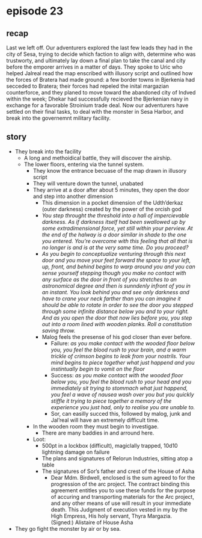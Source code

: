 # episode 23

## recap

Last we left off. Our adventurers explored the last few leads they had in the city of Sesa, trying to decide which faction to align with, determine who was trustworty, and ultimately lay down a final plan to take the canal and city before the emporer arrives in a matter of days. They spoke to Uric who helped Jalreal read the map enscribed with illusory script and outlined how the forces of Bratera had made ground: a few border towns in Bjerkenia had secceded to Bratera; their forces had repeled the inital margazian counterforce, and they planed to move toward the abandoned city of Indved within the week; Dhekar had successfully recieved the Bjerkenian navy in exchange for a favorable Stroinium trade deal. Now our adventurers have settled on their final tasks, to deal with the monster in Sesa Harbor, and break into the governemnt military facility.

## story

- They break into the facility
  - A long and methoidical battle, they will discover the airship. 
  - The lower floors, entering via the tunnel system.
    - They know the entrance becuase of the map drawn in illusory script
    - They will venture down the tunnel, unabated 
    - They arrive at a door after about 5 minutes, they open the door and step into another dimension
      - This dimension in a pocket dimension of the Udth’derkaz (outer darkness) created by the power of the orcish god 
      - *You step throught the threshold into a hall of impercievable darkness. As if darkness itself had been swallowed up by some extradimensional force, yet still within your perview. At the end of the halway is a door similar in shade to the one you entered. You’re overcome with this feeling that all that is no longer is and is at the very same time. Do you proceed?*
      - *As you begin to conceptualize venturing through this next door and you move your feet forward the space to your left, up, front, and behind begins to warp around you and you can sense yourself stepping though you make no contact with any surface as the door in front of you stretches to an astronomical degree and then is sunndenly infront of you in an instant. You look behind you and see only darkness and have to crane your neck farther than you can imagine it should be able to rotate in order to see the door you stepped through some infinite distance below you and to your right. And as you open the door that now lies before you, you step out into a room lined with wooden planks. Roll a constitution saving throw.*
      - Malog feels the presense of his god closer than ever before.
        - Failure: *as you make contact with the wooded floor below you, you feel the blood rush to your brain, and a warm trickle of crimson begins to leak from your nostrils. Your mind begins to piece together what just happend and you instintually begin to vomit on the floor*
        - Success: *as you make contact with the wooded floor below you, you feel the blood rush to your head and you immediately sit trying to stommach what just happend, you feel a wave of nausea wash over you but you quickly stiffle it trying to piece together a memory of the experience you just had, only to realise you are unable to.*
        - Sor, can easilly succed this, followed by malog, junk and Jal’real will have an extremely difficult time. 
    - In the wooden room they must begin to investigae. 
      - There are many baddies in and arround here.
    - Loot:
      - 500pt in a lockbox (difficult), magiclally trapped, 10d10 lightning damage on failure
      - The plans and signatures of Relorun Industries, sitting atop a table
      - The signatures of Sor’s father and crest of the House of Asha
        - Dear Mdm. Birdwell, enclosed is the sum agreed to for the progression of the arc project. The contract binding this agreement entitles you to use these funds for the purpose of accuring and transporting materials for the Arc project, and any other means of use will result in your immediate death. This Judgment of execution vested in my by the High Empress, His holy servant, Thyra Margazia. (Signed:) Alistaire of House Asha 
- They go fight the monster by air or by sea.

